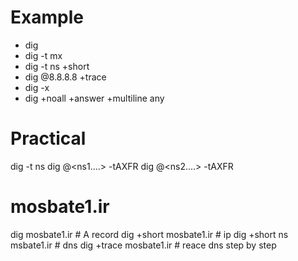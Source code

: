
# Example

- dig <domain-name>
- dig <domain-name> -t mx
- dig <domain-name> -t ns +short
- dig @8.8.8.8 +trace <domain-name>
- dig -x <ip>   
- dig +noall +answer +multiline <domain-name> any 


# Practical
dig <domain-name> -t ns
dig @<ns1....> -tAXFR <domain-name>
dig @<ns2....> -tAXFR <domain-name>



# mosbate1.ir
dig mosbate1.ir                 # A record
dig +short mosbate1.ir          # ip
dig +short ns msbate1.ir        # dns 
dig +trace mosbate1.ir          # reace dns step by step